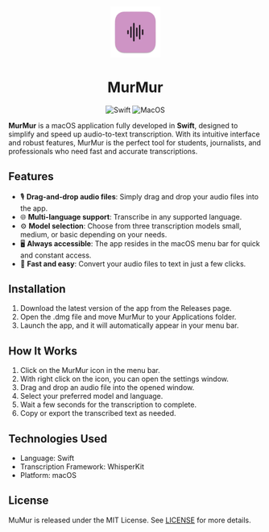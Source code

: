<div align="center">
  
  <img src="MurMur/Assets.xcassets/AppIcon.appiconset/256-mac.png" alt="WhisperKit" width="20%" />
  
# MurMur

![Swift](https://img.shields.io/badge/Swift-F05138?logo=Swift&logoColor=white)
![MacOS](https://shields.io/badge/MacOS--9cf?logo=Apple&style=social)

</div>

**MurMur** is a macOS application fully developed in **Swift**, designed to simplify and speed up audio-to-text transcription. With its intuitive interface and robust features, MurMur is the perfect tool for students, journalists, and professionals who need fast and accurate transcriptions.

## Features
-	🎙️ **Drag-and-drop audio files**: Simply drag and drop your audio files into the app.
-	🌐 **Multi-language support**: Transcribe in any supported language.
-	⚙️ **Model selection**: Choose from three transcription models small, medium, or basic depending on your needs.
-	🖥️ **Always accessible**: The app resides in the macOS menu bar for quick and constant access.
-	🚀 **Fast and easy**: Convert your audio files to text in just a few clicks.

## Installation
1.	Download the latest version of the app from the Releases page.
2.	Open the .dmg file and move MurMur to your Applications folder.
3.	Launch the app, and it will automatically appear in your menu bar.

## How It Works
1. Click on the MurMur icon in the menu bar.
2. With right click on the icon, you can open the settings window.
3. Drag and drop an audio file into the opened window.
4. Select your preferred model and language.
5. Wait a few seconds for the transcription to complete.
6. Copy or export the transcribed text as needed.

## Technologies Used
- Language: Swift
- Transcription Framework: WhisperKit
- Platform: macOS

## License

MuMur is released under the MIT License. See [LICENSE](https://github.com/vanhovev/murmur/tree/main) for more details.